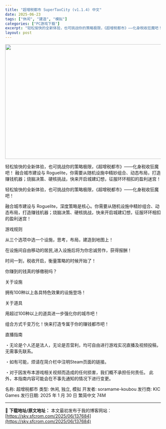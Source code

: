 ```yaml
---
title: "超增税都市 SuperTaxCity (v1.1.4) 中文"
date: 2025-06-23
tags: ["休闲", "建造", "模拟"]
categories: ["PC游戏下载"]
excerpt: "轻松愉快的全新体验，也可挑战你的策略极限，《超增税都市》——化身税收狂魔吧！ 融合城市建设与 Roguelite，你需要从随机设施中精妙组合、动态布局，打造赚钱机器；烧脑决策、硬核挑战，快来开启城建幻想，征服环环相扣的盈利迷宫！ 轻松愉快的全新体验，也可挑战你的策略极限，《超增税都市》——化身税收狂&hellip;"
layout: post
---
```


<img class="aligncenter size-full wp-image-137685" src="https://sky.sfcrom.com/wp-content/uploads/2025/06/2025062311292161.webp" alt="" width="660" height="370" />

轻松愉快的全新体验，也可挑战你的策略极限，《超增税都市》——化身税收狂魔吧！ 融合城市建设与 Roguelite，你需要从随机设施中精妙组合、动态布局，打造赚钱机器；烧脑决策、硬核挑战，快来开启城建幻想，征服环环相扣的盈利迷宫！

轻松愉快的全新体验，也可挑战你的策略极限，《超增税都市》——化身税收狂魔吧！

融合城市建设与 Roguelite，深度策略是核心。你需要从随机设施中精妙组合、动态布局，打造赚钱机器；烧脑决策、硬核挑战，快来开启城建幻想，征服环环相扣的盈利迷宫！

游戏规则

从三个选项中选一个设施，思考，布局，建造到地图上！

在设施间自由移动的居民,进入设施后将为你忠诚劳作，获得报酬！

时间一到，税收开启，衡量策略的时候开始了！

你赚到的钱真的够缴税吗？

关于设施

拥有100种以上各具特色效果的设施登场！

关于道具

用超过100种以上的道具进一步强化你的城市吧！

组合方式千变万化！快来打造专属于你的赚钱都市吧！

直播指南

・无论是个人还是法人，无论是否营利，均可自由进行游戏实况直播及视频投稿，无需事先联系。

・如有可能，烦请在简介栏中注明Steam页面的链接。

・对于因发布本游戏相关视频而造成的任何损害，我们概不承担任何责任。
此外，本指南内容可能会在不事先通知的情况下进行变更。

名称: 超增税都市
类型: 休闲, 独立, 模拟
开发者: soramame-koubou
发行商: KIC Games
发行日期: 2025 年 1 月 30 日
繁简中文
74M

---
📖 **下载地址/原文地址：** 本文最初发布于我的博客网站：[https://sky.sfcrom.com/2025/06/137684](https://sky.sfcrom.com/2025/06/137684)
